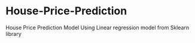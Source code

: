 # House-Price-Prediction
House Price Prediction Model Using Linear regression model from Sklearn library 
